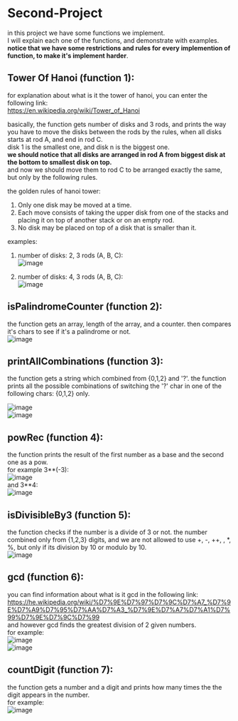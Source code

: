 # Second-Project

in this project we have some functions we implement.  
I will explain each one of the functions, and demonstrate with examples.  
**notice that we have some restrictions and rules for every implemention of function, to make it's implement harder**.    
  

## Tower Of Hanoi (function 1):  

for explanation about what is it the tower of hanoi, you can enter the following link:  
https://en.wikipedia.org/wiki/Tower_of_Hanoi  

basically, the function gets number of disks and 3 rods, and prints the way you have to move the disks between
the rods by the rules, when all disks starts at rod A, and end in rod C.  
disk 1 is the smallest one, and disk n is the biggest one.  
**we should notice that all disks are arranged in rod A from biggest disk at the bottom to smallest disk on top.**   
and now we should move them to rod C to be arranged exactly the same, but only by the following rules.

the golden rules of hanoi tower:  
1. Only one disk may be moved at a time.  
2. Each move consists of taking the upper disk from one of the stacks and placing it on top of another stack or on an empty rod.  
3. No disk may be placed on top of a disk that is smaller than it.  

examples:
1. number of disks: 2, 3 rods (A, B, C):  
![image](https://user-images.githubusercontent.com/83518959/191687042-679d83cb-55e3-41a8-b5fe-a14ee6b3edfc.png)  

2. number of disks: 4, 3 rods (A, B, C):  
![image](https://user-images.githubusercontent.com/83518959/191687284-d6da4d0b-19ff-41a3-8199-cbf91adae820.png)  


## isPalindromeCounter (function 2):  

 the function gets an array, length of the array, and a counter. then compares it's chars to see if it's a palindrome or not.  
![image](https://user-images.githubusercontent.com/83518959/191774189-48545be8-283b-4016-8966-fe0309213154.png)  


## printAllCombinations (function 3):    
the function gets a string which combined from {0,1,2} and '?'. the function prints all the possible combinations
of switching the '?' char in one of the following chars: {0,1,2} only.

![image](https://user-images.githubusercontent.com/83518959/191776692-13787636-6577-4e7b-a2ce-745d9f020946.png)  
![image](https://user-images.githubusercontent.com/83518959/191776792-baba1db4-23ae-43ff-9785-895748b9eeb1.png)  


## powRec (function 4):  
the function prints the result of the first number as a base and the second one as a pow.  
for example 3**(-3):  
![image](https://user-images.githubusercontent.com/83518959/191847641-bb655b4a-17bb-4fb7-84b2-b5114b005271.png)  
and 3**4:  
![image](https://user-images.githubusercontent.com/83518959/191847758-cda984cf-d238-4313-92ce-2e00dd2814af.png)  

## isDivisibleBy3 (function 5): 
the function checks if the number is a divide of 3 or not. the number combined only from {1,2,3} digits, and we are
not allowed to use +, -, ++, \, *, %, but only if its division by 10 or modulo by 10.  
![image](https://user-images.githubusercontent.com/83518959/191849108-62f50a13-4de5-4921-b345-3e9e31d0a883.png)  

## gcd (function 6):   
you can find information about what is it gcd in the following link: https://he.wikipedia.org/wiki/%D7%9E%D7%97%D7%9C%D7%A7_%D7%9E%D7%A9%D7%95%D7%AA%D7%A3_%D7%9E%D7%A7%D7%A1%D7%99%D7%9E%D7%9C%D7%99  
and however gcd finds the greatest division of 2 given numbers.  
for example:  
![image](https://user-images.githubusercontent.com/83518959/191849511-57e1504c-f660-419d-9b4d-c509e08bce5e.png)  
![image](https://user-images.githubusercontent.com/83518959/191849616-15660c88-d807-454e-9274-bf6ca652d1d7.png)  

## countDigit (function 7):  
the function gets a number and a digit and prints how many times the the digit appears in the number.  
for example:  
![image](https://user-images.githubusercontent.com/83518959/191849940-feb17ebd-36e6-4f17-8b28-80c2810ffc0b.png)  



